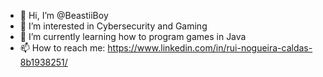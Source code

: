 - 👋 Hi, I’m @BeastiiBoy
- 👀 I’m interested in Cybersecurity and Gaming
- 🌱 I’m currently learning how to program games in Java
- 📫 How to reach me: https://www.linkedin.com/in/rui-nogueira-caldas-8b1938251/

<!---
BeastiiBoy/BeastiiBoy is a ✨ special ✨ repository because its `README.md` (this file) appears on your GitHub profile.
You can click the Preview link to take a look at your changes.
--->

